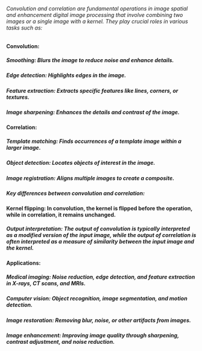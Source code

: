 
###### Convolution and correlation are fundamental operations in image spatial and enhancement digital image processing that involve combining two images or a single image with a kernel. They play crucial roles in various tasks such as:

#### Convolution:

##### Smoothing: Blurs the image to reduce noise and enhance details.
##### Edge detection: Highlights edges in the image.
##### Feature extraction: Extracts specific features like lines, corners, or textures.
##### Image sharpening: Enhances the details and contrast of the image.
#### Correlation:
##### Template matching: Finds occurrences of a template image within a larger image.
##### Object detection: Locates objects of interest in the image.
##### Image registration: Aligns multiple images to create a composite.
##### Key differences between convolution and correlation:

#### Kernel flipping: In convolution, the kernel is flipped before the operation, while in correlation, it remains unchanged.
##### Output interpretation: The output of convolution is typically interpreted as a modified version of the input image, while the output of correlation is often interpreted as a measure of similarity between the input image and the kernel.
#### Applications:

##### Medical imaging: Noise reduction, edge detection, and feature extraction in X-rays, CT scans, and MRIs.
##### Computer vision: Object recognition, image segmentation, and motion detection.
##### Image restoration: Removing blur, noise, or other artifacts from images.
##### Image enhancement: Improving image quality through sharpening, contrast adjustment, and noise reduction.